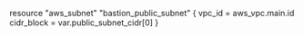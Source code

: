 resource "aws_subnet" "bastion_public_subnet" {
  vpc_id = aws_vpc.main.id
  cidr_block = var.public_subnet_cidr[0]
}